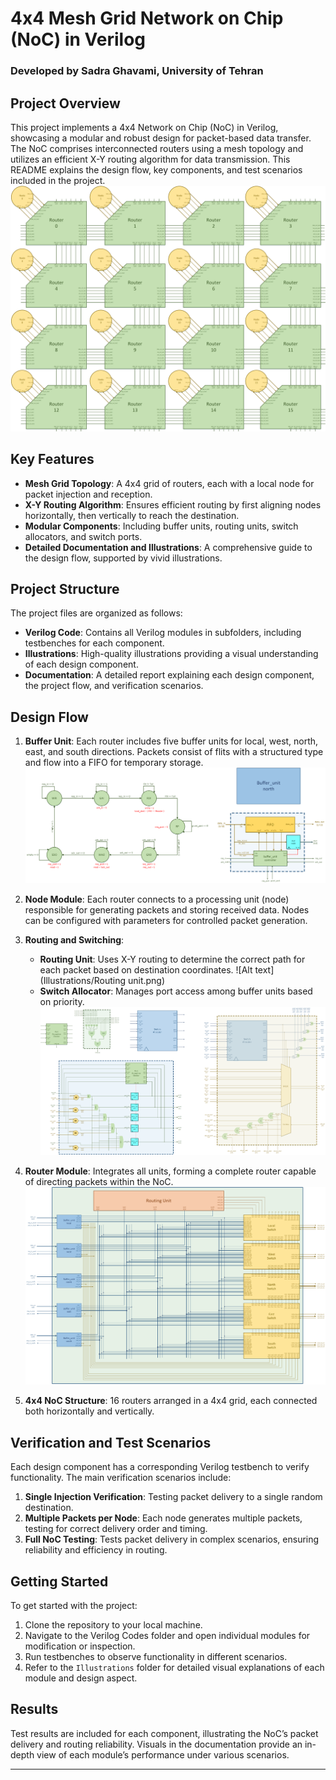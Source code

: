 # 4x4 Mesh Grid Network on Chip (NoC) in Verilog

### Developed by Sadra Ghavami, University of Tehran

## Project Overview

This project implements a 4x4 Network on Chip (NoC) in Verilog, showcasing a modular and robust design for packet-based data transfer. The NoC comprises interconnected routers using a mesh topology and utilizes an efficient X-Y routing algorithm for data transmission. This README explains the design flow, key components, and test scenarios included in the project.
![Alt text](Illustrations/NOC.png)

## Key Features

- **Mesh Grid Topology**: A 4x4 grid of routers, each with a local node for packet injection and reception.
- **X-Y Routing Algorithm**: Ensures efficient routing by first aligning nodes horizontally, then vertically to reach the destination.
- **Modular Components**: Including buffer units, routing units, switch allocators, and switch ports.
- **Detailed Documentation and Illustrations**: A comprehensive guide to the design flow, supported by vivid illustrations.

## Project Structure

The project files are organized as follows:

- **Verilog Code**: Contains all Verilog modules in subfolders, including testbenches for each component.
- **Illustrations**: High-quality illustrations providing a visual understanding of each design component.
- **Documentation**: A detailed report explaining each design component, the project flow, and verification scenarios.

## Design Flow

1. **Buffer Unit**: Each router includes five buffer units for local, west, north, east, and south directions. Packets consist of flits with a structured type and flow into a FIFO for temporary storage.
![Alt text](Illustrations/Buffer_Unit.png)

3. **Node Module**: Each router connects to a processing unit (node) responsible for generating packets and storing received data. Nodes can be configured with parameters for controlled packet generation.
4. **Routing and Switching**:
    - **Routing Unit**: Uses X-Y routing to determine the correct path for each packet based on destination coordinates.
   ![Alt text](Illustrations/Routing unit.png)
    - **Switch Allocator**: Manages port access among buffer units based on priority.
    ![Alt text](Illustrations/Switch.png)
5. **Router Module**: Integrates all units, forming a complete router capable of directing packets within the NoC.
![Alt text](Illustrations/Router.png)
6. **4x4 NoC Structure**: 16 routers arranged in a 4x4 grid, each connected both horizontally and vertically.

## Verification and Test Scenarios

Each design component has a corresponding Verilog testbench to verify functionality. The main verification scenarios include:

1. **Single Injection Verification**: Testing packet delivery to a single random destination.
2. **Multiple Packets per Node**: Each node generates multiple packets, testing for correct delivery order and timing.
3. **Full NoC Testing**: Tests packet delivery in complex scenarios, ensuring reliability and efficiency in routing.

## Getting Started

To get started with the project:

1. Clone the repository to your local machine.
2. Navigate to the Verilog Codes folder and open individual modules for modification or inspection.
3. Run testbenches to observe functionality in different scenarios.
4. Refer to the `Illustrations` folder for detailed visual explanations of each module and design aspect.

## Results

Test results are included for each component, illustrating the NoC’s packet delivery and routing reliability. Visuals in the documentation provide an in-depth view of each module’s performance under various scenarios.

---

